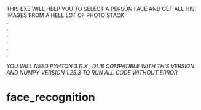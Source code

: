 THIS EXE WILL HELP YOU TO SELECT A PERSON FACE AND GET ALL HIS IMAGES FROM A HELL LOT OF PHOTO STACK<br />
.<br />
.<br />
.<br />
.<br />
.<br />
.<br />

*YOU WILL NEED PYHTON 3.11.X , DLIB COMPATIBLE WITH THIS VERSION AND NUMPY VERSION 1.25.3 TO RUN ALL CODE WITHOUT ERROR*

# face_recognition
